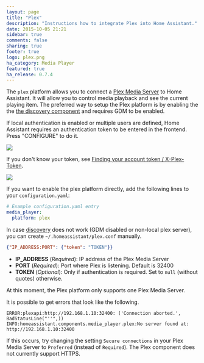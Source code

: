 ```yaml
---
layout: page
title: "Plex"
description: "Instructions how to integrate Plex into Home Assistant."
date: 2015-10-05 21:21
sidebar: true
comments: false
sharing: true
footer: true
logo: plex.png
ha_category: Media Player
featured: true
ha_release: 0.7.4
---
```



The `plex` platform allows you to connect a [Plex Media Server](https://plex.tv) to Home Assistant. It will allow you to control media playback and see the current playing item. The preferred way to setup the Plex platform is by enabling the the [the discovery component](/components/discovery/) and requires GDM to be enabled.

If local authentication is enabled or multiple users are defined, Home Assistant requires an authentication token to be entered in the frontend. Press "CONFIGURE" to do it.

<p class='img'>
  <img src='{{site_root}}/images/screenshots/plex-configure.png' />
</p>

If you don't know your token, see [Finding your account token / X-Plex-Token](https://support.plex.tv/hc/en-us/articles/204059436).

<p class='img'>
  <img src='{{site_root}}/images/screenshots/plex-token.png' />
</p>

If you want to enable the plex platform directly, add the following lines to your `configuration.yaml`:

```yaml
# Example configuration.yaml entry
media_player:
  platform: plex
```

In case [discovery](/components/discovery/) does not work (GDM disabled or non-local plex server), you can create `~/.homeassistant/plex.conf` manually.

```json
{"IP_ADDRESS:PORT": {"token": "TOKEN"}}
```

- **IP_ADDRESS** (*Required*): IP address of the Plex Media Server
- **PORT** (*Required*): Port where Plex is listening. Default is 32400
- **TOKEN** (*Optional*): Only if authentication is required. Set to `null` (without quotes) otherwise.

At this moment, the Plex platform only supports one Plex Media Server.

It is possible to get errors that look like the following.

```
ERROR:plexapi:http://192.168.1.10:32400: ('Connection aborted.', BadStatusLine("''",))
INFO:homeassistant.components.media_player.plex:No server found at: http://192.168.1.10:32400
```

If this occurs, try changing the setting `Secure connections` in your Plex Media Server to `Preferred` (instead of `Required`). The Plex component does not currently support HTTPS.
